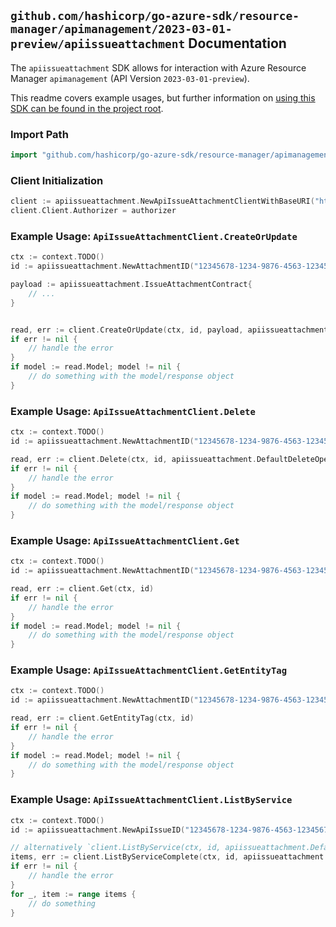 
## `github.com/hashicorp/go-azure-sdk/resource-manager/apimanagement/2023-03-01-preview/apiissueattachment` Documentation

The `apiissueattachment` SDK allows for interaction with Azure Resource Manager `apimanagement` (API Version `2023-03-01-preview`).

This readme covers example usages, but further information on [using this SDK can be found in the project root](https://github.com/hashicorp/go-azure-sdk/tree/main/docs).

### Import Path

```go
import "github.com/hashicorp/go-azure-sdk/resource-manager/apimanagement/2023-03-01-preview/apiissueattachment"
```


### Client Initialization

```go
client := apiissueattachment.NewApiIssueAttachmentClientWithBaseURI("https://management.azure.com")
client.Client.Authorizer = authorizer
```


### Example Usage: `ApiIssueAttachmentClient.CreateOrUpdate`

```go
ctx := context.TODO()
id := apiissueattachment.NewAttachmentID("12345678-1234-9876-4563-123456789012", "example-resource-group", "serviceValue", "apiIdValue", "issueIdValue", "attachmentIdValue")

payload := apiissueattachment.IssueAttachmentContract{
	// ...
}


read, err := client.CreateOrUpdate(ctx, id, payload, apiissueattachment.DefaultCreateOrUpdateOperationOptions())
if err != nil {
	// handle the error
}
if model := read.Model; model != nil {
	// do something with the model/response object
}
```


### Example Usage: `ApiIssueAttachmentClient.Delete`

```go
ctx := context.TODO()
id := apiissueattachment.NewAttachmentID("12345678-1234-9876-4563-123456789012", "example-resource-group", "serviceValue", "apiIdValue", "issueIdValue", "attachmentIdValue")

read, err := client.Delete(ctx, id, apiissueattachment.DefaultDeleteOperationOptions())
if err != nil {
	// handle the error
}
if model := read.Model; model != nil {
	// do something with the model/response object
}
```


### Example Usage: `ApiIssueAttachmentClient.Get`

```go
ctx := context.TODO()
id := apiissueattachment.NewAttachmentID("12345678-1234-9876-4563-123456789012", "example-resource-group", "serviceValue", "apiIdValue", "issueIdValue", "attachmentIdValue")

read, err := client.Get(ctx, id)
if err != nil {
	// handle the error
}
if model := read.Model; model != nil {
	// do something with the model/response object
}
```


### Example Usage: `ApiIssueAttachmentClient.GetEntityTag`

```go
ctx := context.TODO()
id := apiissueattachment.NewAttachmentID("12345678-1234-9876-4563-123456789012", "example-resource-group", "serviceValue", "apiIdValue", "issueIdValue", "attachmentIdValue")

read, err := client.GetEntityTag(ctx, id)
if err != nil {
	// handle the error
}
if model := read.Model; model != nil {
	// do something with the model/response object
}
```


### Example Usage: `ApiIssueAttachmentClient.ListByService`

```go
ctx := context.TODO()
id := apiissueattachment.NewApiIssueID("12345678-1234-9876-4563-123456789012", "example-resource-group", "serviceValue", "apiIdValue", "issueIdValue")

// alternatively `client.ListByService(ctx, id, apiissueattachment.DefaultListByServiceOperationOptions())` can be used to do batched pagination
items, err := client.ListByServiceComplete(ctx, id, apiissueattachment.DefaultListByServiceOperationOptions())
if err != nil {
	// handle the error
}
for _, item := range items {
	// do something
}
```
